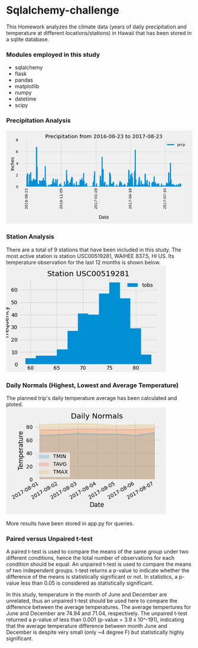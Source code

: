 # Sqlalchemy-challenge

This Homework analyzes the climate data (years of daily precipitation and temperature at different locations/stations) in Hawaii that has been stored in a sqlite database.

### Modules employed in this study
* sqlalchemy
* flask
* pandas
* matplotlib
* numpy
* datetime
* scipy


### Precipitation Analysis
![precipitation.png](Output/Precipitation.png)

### Station Analysis
There are a total of 9 stations that have been included in this study. The most active station is station USC00519281, WAIHEE 837.5, HI US. Its temperature observation for the last 12 months is shown below.<br/>
![tobs_most_active_statn.png](Output/tobs_most_active_statn.png)

### Daily Normals (Highest, Lowest and Average Temperature)
The planned trip's daily temperature average has been calculated and ploted.<br/>
![daily_normals.png](Output/daily_normals.png)

More results have been stored in app.py for queries.

### Paired versus Unpaired t-test 
A paired t-test is used to compare the means of the same group under two different conditions, hence the total number of observations for each condition should be equal. 
An unpaired t-test is used to compare the means of two independent groups. t-test returns a p-value to indicate whether the difference of the means is statistically significant or not. In statistics, a p-value less than 0.05 is considered as statistically significant.

In this study, temperature in the month of June and December are unrelated, thus an unpaired t-test should be used here to compare the difference between the average temperatures. The average tempertures for June and December are 74.94 and 71.04, respectively. The unpaired t-test returned a p-value of less than 0.001 (p-value = 3.9 x 10^-191), indicating that the average temperature difference between month June and December is despite very small (only ~4 degree F) but statistically highly significant.
